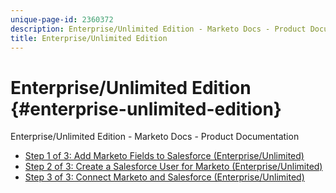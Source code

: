 ```yaml
---
unique-page-id: 2360372
description: Enterprise/Unlimited Edition - Marketo Docs - Product Documentation
title: Enterprise/Unlimited Edition
---
```


# Enterprise/Unlimited Edition {#enterprise-unlimited-edition}

Enterprise/Unlimited Edition - Marketo Docs - Product Documentation

* [Step 1 of 3: Add Marketo Fields to Salesforce (Enterprise/Unlimited)](unlimited-edition/step-1-of-3-add-marketo-fields-to-salesforce-(enterprise/unlimited).md)
* [Step 2 of 3: Create a Salesforce User for Marketo (Enterprise/Unlimited)](unlimited-edition/step-2-of-3-create-a-salesforce-user-for-marketo-(enterprise/unlimited).md)
* [Step 3 of 3: Connect Marketo and Salesforce (Enterprise/Unlimited)](unlimited-edition/step-3-of-3-connect-marketo-and-salesforce-(enterprise/unlimited).md)

